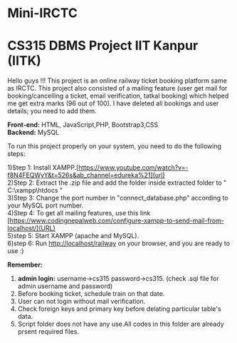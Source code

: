 # Mini-IRCTC
# CS315 DBMS Project IIT Kanpur (IITK)

Hello guys !!! This project is an online railway ticket booking platform same as IRCTC. This project also consisted of a mailing feature (user get mail for booking/cancelling a ticket, email verification, tatkal booking) which helped me get extra marks (96 out of 100). I have deleted all bookings and user details; you need to add them. 

**Front-end:** HTML, JavaScript,PHP, Bootstrap3,CSS \
**Backend:** MySQL 

To run this project properly on your system, you need to do the following steps:

1)Step 1: Install XAMPP.[https://www.youtube.com/watch?v=-f8N4FEQWyY&t=526s&ab_channel=edureka%21](url) \
2)Step 2: Extract the .zip file and add the folder inside extracted folder to " C:\xampp\htdocs "\
3)Step 3: Change the port number in "connect_database.php" according to your MySQL port number.\
4)Step 4: To get all mailing features, use this link [https://www.codingnepalweb.com/configure-xampp-to-send-mail-from-localhost/](URL) \
5)step 5: Start XAMPP (apache and MySQL).\
6)step 6: Run [http://localhost/railway](URL) on your browser, and you are ready to use :)


**Remember:**
 1) **admin login:** username->cs315 password->cs315. (check .sql file for admin username and password)
 2) Before booking ticket, schedule train on that date.
 3) User can  not login without mail verification.
 4) Check foreign keys and primary key before delating particular table's data.
 5) Script folder does not have any use.All codes in this folder are already prsent required files.

